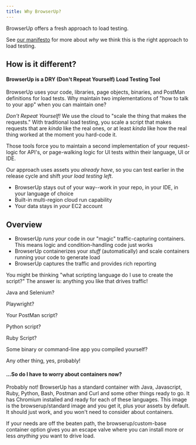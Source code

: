 ```yaml
---
title: Why BrowserUp?
---
```


BrowserUp offers a fresh approach to load testing.

See [our manifesto](manifesto.md) for more about _why_ we think this is the right approach to load testing.

## How is it different?

#### BrowserUp is a DRY (Don't Repeat Yourself) Load Testing Tool

BrowserUp uses your code, libraries, page objects, binaries, and PostMan definitions for load tests.
Why maintain two implementations of "how to talk to your app" when you can maintain one?

_Don't Repeat Yourself!_ We use the cloud to "scale the thing that makes the requests." With traditional load testing,
you scale a script that makes requests that are _kinda_ like the real ones,
or at least _kinda_ like how the real thing worked at the moment you hard-code it.

Those tools force you to maintain a second implementation of your request-logic for API's, or page-walking logic for
UI tests within their language, UI or IDE.

Our approach uses assets you _already have_, so you can test earlier in the release cycle and shift
*your load testing left*.

* BrowserUp stays out of your way--work in your repo, in your IDE, in your language of choice
* Built-in multi-region cloud run capability
* Your data stays in _your_ EC2 account

## Overview

* BrowserUp *runs* _your_ code in our "magic" traffic-capturing containers. This means logic and condition-handling code just works
* BrowserUp containerizes your _stuff_ (automatically) and scale containers running your code to generate load
* BrowserUp captures the traffic and provides rich reporting

You might be thinking "what scripting language do I use to create the script?" The answer is: anything you like that drives traffic!

Java and Selenium? <i class="fas fa-check" style="color: green; padding-left: 15px;"></i>

Playwright? <i class="fas fa-check" style="color: green; padding-left: 15px;"></i>

Your PostMan script? <i class="fas fa-check" style="color: green; padding-left: 15px;"></i>

Python script? <i class="fas fa-check" style="color: green; padding-left: 15px;"></i>

Ruby Script? <i class="fas fa-check" style="color: green; padding-left: 15px;"></i>

Some binary or command-line app you compiled yourself? <i class="fas fa-check" style="color: green; padding-left: 15px;"></i>

Any other thing, yes, probably!

#### ...So do I have to worry about containers now?

Probably not! BrowserUp has a standard container with Java, Javascript, Ruby, Python, Bash, Postman
and Curl and some other things ready to go. It has Chromium installed and ready for each of these languages. This image
is the browserup/standard image and you get it, plus your assets by default.
It should just work, and you won't need to consider about containers.

If your needs are off the beaten path, the browserup/custom-base container option gives you an escape valve
where you can install more or less *anything* you want to drive load.
